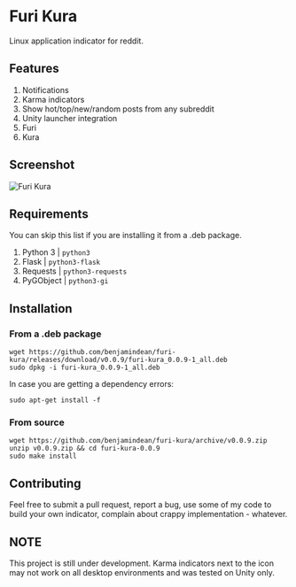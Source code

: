 # Furi Kura

Linux application indicator for reddit.

## Features

1. Notifications
2. Karma indicators
3. Show hot/top/new/random posts from any subreddit
4. Unity launcher integration
5. Furi
6. Kura

## Screenshot

![Furi Kura](https://cloud.githubusercontent.com/assets/5139993/16649712/e3e223f2-4442-11e6-9600-fe1d22391b91.png)

## Requirements

You can skip this list if you are installing it from a .deb package. 

1. Python 3 | `python3`
2. Flask | `python3-flask`
3. Requests | `python3-requests`
4. PyGObject | `python3-gi`

## Installation

### From a .deb package

```
wget https://github.com/benjamindean/furi-kura/releases/download/v0.0.9/furi-kura_0.0.9-1_all.deb
sudo dpkg -i furi-kura_0.0.9-1_all.deb
```

In case you are getting a dependency errors:

```
sudo apt-get install -f
```

### From source

```
wget https://github.com/benjamindean/furi-kura/archive/v0.0.9.zip
unzip v0.0.9.zip && cd furi-kura-0.0.9
sudo make install
```

## Contributing

Feel free to submit a pull request, report a bug, use some of my code to build your own indicator, complain about crappy implementation - whatever.

## NOTE

This project is still under development.
Karma indicators next to the icon may not work on all desktop environments and was tested on Unity only.
